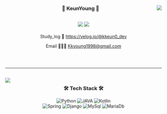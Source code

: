 <div align="center">
  
  <img align="right" src="https://github-readme-stats.vercel.app/api?username=Kkeunyoung&show_icons=true&theme=buefy&layout=compact&langs_count=10"/>
  
  
  <h3> 🍒 KeunYoung 🍇 </h3>  
       
  <h2>     
  <a href="https://github.com/Kkeunyoung"><img src="https://hits.seeyoufarm.com/api/count/incr/badge.svg?url=https%3A%2F%2Fgithub.com%2FKkeunyoung&count_bg=%23A16DDD&title_bg=%235C5A5A&icon=github.svg&icon_color=%23E7E7E7&title=GitHub&edge_flat=true)"/></a>
  <a href="https://www.naver.com" target="_blank"><img src="https://img.shields.io/badge/Resume-000000?style=flat-square&logo=Notion&logoColor=FFFFFF"/></a>
  </h2>
  
  Study_log 📝  https://velog.io/@kkeun0_dev  
  
  Email 👩🏻‍💼  Kkyoung1998@gmail.com     

  <br>

</div>

<div align="center">

   <br>

   ----

   <br>
<img align="left" src="https://github-readme-stats.vercel.app/api/top-langs/?username=Kkeunyoung&exclude_repo=Computer-Science-Engineering&layout=compact&langs_count=10"/>
   
<h3 align="center">🛠 Tech Stack 🛠</h3>
<p align="center">
<img alt="Python" src ="https://img.shields.io/badge/Python-3776AB.svg?&style=for-the-badge&logo=Python&logoColor=white"/>
  <img alt="JAVA" src ="https://img.shields.io/badge/Java-007396.svg?&style=for-the-badge&logo=Java&logoColor=white"/>
  <img alt="Kotlin" src ="https://img.shields.io/badge/Kotlin-7F52FF.svg?&style=for-the-badge&logo=Kotlin&logoColor=white"/>
  <br>
  <img alt="Spring" src ="https://img.shields.io/badge/SpringBoot-6DB33F.svg?&style=for-the-badge&logo=Spring&logoColor=white"/>
  <img alt="Django" src ="https://img.shields.io/badge/Django-092E20.svg?&style=for-the-badge&logo=Django&logoColor=white"/>
  <img alt="MySql" src ="https://img.shields.io/badge/Mysql-E6B91E.svg?&style=for-the-badge&logo=MySql&logoColor=white"/>
  <img alt="MariaDb" src ="https://img.shields.io/badge/MariaDb-003545.svg?&style=for-the-badge&logo=MariaDb&logoColor=white"/>
</p>   
   
 </div>  
 
<br>

 <!-- <img src="http://mazandi.herokuapp.com/api?handle={kk098}&theme=warm"/> 
        **I am currently studying hard to become a great developer.**    --!>

